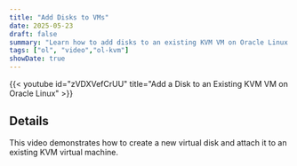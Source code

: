 ```yaml
---
title: "Add Disks to VMs"
date: 2025-05-23
draft: false
summary: "Learn how to add disks to an existing KVM VM on Oracle Linux."
tags: ["ol", "video","ol-kvm"]
showDate: true
---
```


{{< youtube id="zVDXVefCrUU" title="Add a Disk to an Existing KVM VM on Oracle Linux" >}}

## Details

This video demonstrates how to create a new virtual disk and attach it to an existing KVM virtual machine.
